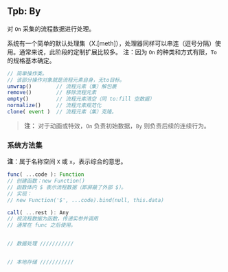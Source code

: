 ## Tpb: By

对 `On` 采集的流程数据进行处理。

系统有一个简单的默认处理集（X.[meth]），处理器同样可以串连（逗号分隔）使用。通常来说，此阶段的定制扩展比较多。
注：因为 `On` 的种类和方式有限，`To` 的规格基本确定。

```js
// 简单操作类。
// 该部分操作对象就是流程元素自身，无to目标。
unwrap()        // 流程元素（集）解包裹
remove()        // 移除流程元素
empty()         // 流程元素清空（同 to:fill 空数据）
normalize()     // 流程元素规范化
clone( event )  // 流程元素（集）克隆。

```

> **注：**
> 对于动画或特效，`On` 负责初始数据，`By` 则负责后续的连续行为。


### 系统方法集

**注**：属于名称空间 `X` 或 `x`，表示综合的意思。

```js
func( ...code ): Function
// 创建函数：new Function()
// 函数体内 $ 表示流程数据（即屏蔽了外部 $）。
// 实现：
// new Function('$', ...code).bind(null, this.data)

call( ...rest ): Any
// 视流程数据为函数，传递实参并调用
// 通常在 func 之后使用。


// 数据处理 ///////////


// 本地存储 ///////////
```
